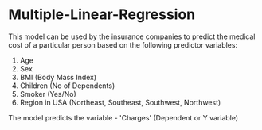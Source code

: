 # Multiple-Linear-Regression

This model can be used by the insurance companies to predict the medical cost of a particular person based on the following predictor variables:

1. Age
2. Sex
3. BMI (Body Mass Index)
4. Children (No of Dependents)
5. Smoker (Yes/No)
6. Region in USA (Northeast, Southeast, Southwest, Northwest)

The model predicts the variable - 'Charges' (Dependent or Y variable)
